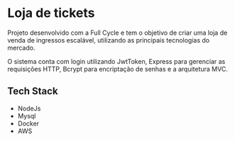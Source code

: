 # Loja de tickets


Projeto desenvolvido com a Full Cycle e tem o objetivo de criar uma loja de venda de ingressos escalável, utilizando as principais tecnologias do mercado.

O sistema conta com login utilizando JwtToken, Express para gerenciar as requisições HTTP, Bcrypt para encriptação de senhas e a arquitetura MVC.

## Tech Stack

- NodeJs
- Mysql
- Docker
- AWS
